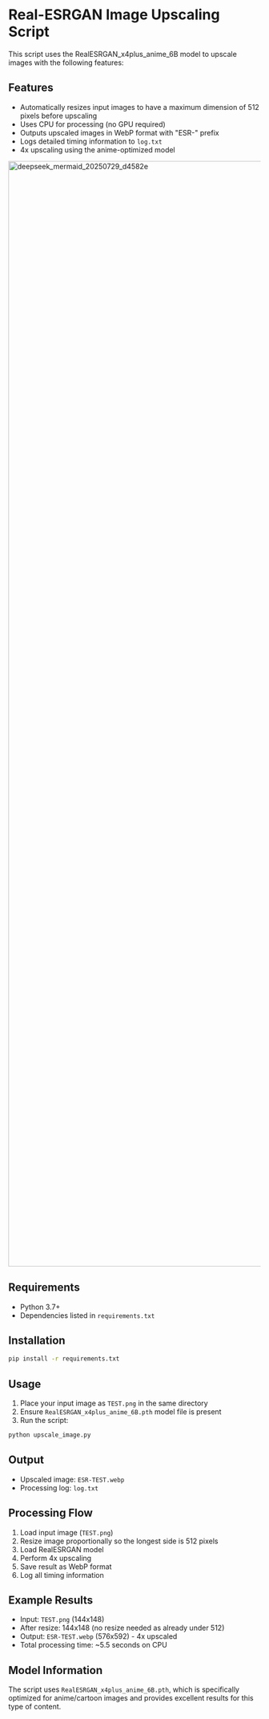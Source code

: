 # Real-ESRGAN Image Upscaling Script

This script uses the RealESRGAN_x4plus_anime_6B model to upscale images with the following features:

## Features
- Automatically resizes input images to have a maximum dimension of 512 pixels before upscaling
- Uses CPU for processing (no GPU required)
- Outputs upscaled images in WebP format with "ESR-" prefix
- Logs detailed timing information to `log.txt`
- 4x upscaling using the anime-optimized model

<img width="1182" height="2205" alt="deepseek_mermaid_20250729_d4582e" src="https://github.com/user-attachments/assets/de659d2e-4dab-4273-82a9-e471987d80bf" />


## Requirements
- Python 3.7+
- Dependencies listed in `requirements.txt`

## Installation
```bash
pip install -r requirements.txt
```

## Usage
1. Place your input image as `TEST.png` in the same directory
2. Ensure `RealESRGAN_x4plus_anime_6B.pth` model file is present
3. Run the script:
```bash
python upscale_image.py
```

## Output
- Upscaled image: `ESR-TEST.webp`
- Processing log: `log.txt`

## Processing Flow
1. Load input image (`TEST.png`)
2. Resize image proportionally so the longest side is 512 pixels
3. Load RealESRGAN model
4. Perform 4x upscaling
5. Save result as WebP format
6. Log all timing information

## Example Results
- Input: `TEST.png` (144x148)
- After resize: 144x148 (no resize needed as already under 512)
- Output: `ESR-TEST.webp` (576x592) - 4x upscaled
- Total processing time: ~5.5 seconds on CPU

## Model Information
The script uses `RealESRGAN_x4plus_anime_6B.pth`, which is specifically optimized for anime/cartoon images and provides excellent results for this type of content.
